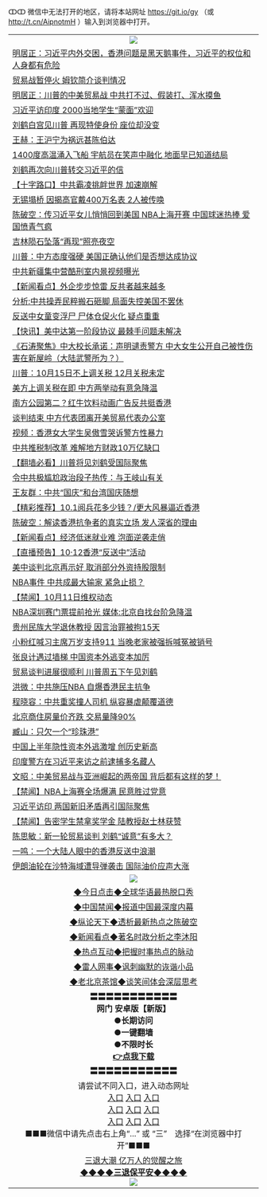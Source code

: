 ↀↀ 微信中无法打开的地区，请将本站网址 https://git.io/gy （或 http://t.cn/AipnotmH ）输入到浏览器中打开。 

<table>
   <tr>
    <td align=center><img src="https://github.com/gyhhx/image-upload/blob/master/20190822-2.jpg" /></td>
  </tr>
<tr><td align="left"><a href="https://xwood.fun/oo.aspx?name=c1083330&key=nqynnipsxfbxcbni&from=gy">明居正：习近平内外交困，香港问题是黑天鹅事件，习近平的权位和人身都有危险</a></td></tr>
<tr><td align="left"><a href="https://xwood.fun/oo.aspx?name=c1083307&key=nqynnipsxfbxcbni&from=gy">贸易战暂停火 姆钦简介谈判情况</a></td></tr>
<tr><td align="left"><a href="https://xwood.fun/oo.aspx?name=c1083331&key=nqynnipsxfbxcbni&from=gy">明居正：川普的中美贸易战 中共打不过、假装打、浑水摸鱼</a></td></tr>
<tr><td align="left"><a href="https://xwood.fun/oo.aspx?name=c1083130&key=nqynnipsxfbxcbni&from=gy">习近平访印度 2000当地学生“蒙面”欢迎</a></td></tr>
<tr><td align="left"><a href="https://xwood.fun/oo.aspx?name=c1083338&key=nqynnipsxfbxcbni&from=gy">刘鹤白宫见川普 再现特使身份 座位却没变</a></td></tr>
<tr><td align="left"><a href="https://xwood.fun/oo.aspx?name=c1080777&key=nqynnipsxfbxcbni&from=gy">王赫：王沪宁为祸远甚陈伯达</a></td></tr>
<tr><td align="left"><a href="https://xwood.fun/oo.aspx?name=c1082688&key=nqynnipsxfbxcbni&from=gy">1400度高温涌入飞船 宇航员在笑声中融化 地面早已知道结局</a></td></tr>
<tr><td align="left"><a href="https://xwood.fun/oo.aspx?name=c1083344&key=nqynnipsxfbxcbni&from=gy">刘鹤再次向川普转交习近平的信</a></td></tr>
<tr><td align="left"><a href="https://xwood.fun/oo.aspx?name=c1083147&key=nqynnipsxfbxcbni&from=gy">【十字路口】中共霸凌挑衅世界 加速崩解</a></td></tr>
<tr><td align="left"><a href="https://xwood.fun/oo.aspx?name=c1083138&key=nqynnipsxfbxcbni&from=gy">无锡塌桥 因揭高官戴400万名表 2人被传唤</a></td></tr>
<tr><td align="left"><a href="https://xwood.fun/oo.aspx?name=c1083318&key=nqynnipsxfbxcbni&from=gy">陈破空：传习近平女儿悄悄回到美国 NBA上海开赛 中国球迷热捧 爱国愤青气疯</a></td></tr>
<tr><td align="left"><a href="https://xwood.fun/oo.aspx?name=c1083317&key=nqynnipsxfbxcbni&from=gy">吉林陨石坠落“再现”照亮夜空</a></td></tr>
<tr><td align="left"><a href="https://xwood.fun/oo.aspx?name=c1083295&key=nqynnipsxfbxcbni&from=gy">川普：中方态度强硬 美国正确认他们是否想达成协议</a></td></tr>
<tr><td align="left"><a href="https://xwood.fun/oo.aspx?name=c1083345&key=nqynnipsxfbxcbni&from=gy">中共新疆集中营酷刑室内景视频曝光</a></td></tr>
<tr><td align="left"><a href="https://xwood.fun/oo.aspx?name=c1083305&key=nqynnipsxfbxcbni&from=gy">【新闻看点】外企步步惊雷 反共者越来越多</a></td></tr>
<tr><td align="left"><a href="https://xwood.fun/oo.aspx?name=c1083313&key=nqynnipsxfbxcbni&from=gy">分析:中共操弄民粹搬石砸脚 局面失控美国不罢休</a></td></tr>
<tr><td align="left"><a href="https://xwood.fun/oo.aspx?name=c1083306&key=nqynnipsxfbxcbni&from=gy">反送中女童变浮尸 尸体仓促火化 疑点重重</a></td></tr>
<tr><td align="left"><a href="https://xwood.fun/oo.aspx?name=c1083350&key=nqynnipsxfbxcbni&from=gy">【快讯】美中达第一阶段协议 最棘手问题未解决</a></td></tr>
<tr><td align="left"><a href="https://xwood.fun/oo.aspx?name=c1083314&key=nqynnipsxfbxcbni&from=gy">《石涛聚焦》中大校长承诺：声明谴责警方 中大女生公开自己被性伤害在新屋岭（大陆武警所为？）</a></td></tr>
<tr><td align="left"><a href="https://xwood.fun/oo.aspx?name=c1083370&key=nqynnipsxfbxcbni&from=gy">川普：10月15日不上调关税 12月关税未定</a></td></tr>
<tr><td align="left"><a href="https://xwood.fun/oo.aspx?name=c1083139&key=nqynnipsxfbxcbni&from=gy">美方上调关税在即 中方两举动有意急降温</a></td></tr>
<tr><td align="left"><a href="https://xwood.fun/oo.aspx?name=c1083144&key=nqynnipsxfbxcbni&from=gy">南方公园第二？红牛饮料动画广告反共挺香港</a></td></tr>
<tr><td align="left"><a href="https://xwood.fun/oo.aspx?name=c1083304&key=nqynnipsxfbxcbni&from=gy">谈判结束 中方代表团离开美贸易代表办公室</a></td></tr>
<tr><td align="left"><a href="https://xwood.fun/oo.aspx?name=c1083113&key=nqynnipsxfbxcbni&from=gy">视频：香港女大学生吴傲雪哭诉警方性暴力</a></td></tr>
<tr><td align="left"><a href="https://xwood.fun/oo.aspx?name=c1083312&key=nqynnipsxfbxcbni&from=gy">中共推税制改革 难解地方财政10万亿缺口</a></td></tr>
<tr><td align="left"><a href="https://xwood.fun/oo.aspx?name=c1083053&key=nqynnipsxfbxcbni&from=gy">【翻墙必看】川普将见刘鹤受国际聚焦</a></td></tr>
<tr><td align="left"><a href="https://xwood.fun/oo.aspx?name=c1012895&key=nqynnipsxfbxcbni&from=gy">令中共极尴尬政治段子热传：与王岐山有关</a></td></tr>
<tr><td align="left"><a href="https://xwood.fun/oo.aspx?name=c1083140&key=nqynnipsxfbxcbni&from=gy">王友群：中共“国庆”和台湾国庆随想</a></td></tr>
<tr><td align="left"><a href="https://xwood.fun/oo.aspx?name=c1083093&key=nqynnipsxfbxcbni&from=gy">【精彩推荐】10.1阅兵花多少钱？/更大风暴逼近香港</a></td></tr>
<tr><td align="left"><a href="https://xwood.fun/oo.aspx?name=c1083372&key=nqynnipsxfbxcbni&from=gy">陈破空：解读香港抗争者的真实立场 发人深省的理由</a></td></tr>
<tr><td align="left"><a href="https://xwood.fun/oo.aspx?name=c1083327&key=nqynnipsxfbxcbni&from=gy">【新闻看点】经济低迷就业难 泡面逆袭走俏</a></td></tr>
<tr><td align="left"><a href="https://xwood.fun/oo.aspx?name=c1083326&key=nqynnipsxfbxcbni&from=gy">【直播预告】10·12香港“反送中”活动</a></td></tr>
<tr><td align="left"><a href="https://xwood.fun/oo.aspx?name=c1083165&key=nqynnipsxfbxcbni&from=gy">美中谈判北京再示好 取消部分外资持股限制</a></td></tr>
<tr><td align="left"><a href="https://xwood.fun/oo.aspx?name=c1082885&key=nqynnipsxfbxcbni&from=gy">NBA事件 中共成最大输家 紧急止损？</a></td></tr>
<tr><td align="left"><a href="https://xwood.fun/oo.aspx?name=c1083339&key=nqynnipsxfbxcbni&from=gy">【禁闻】10月11日维权动态</a></td></tr>
<tr><td align="left"><a href="https://xwood.fun/oo.aspx?name=c1083308&key=nqynnipsxfbxcbni&from=gy">NBA深圳赛门票提前抢光 媒体:北京自找台阶急降温</a></td></tr>
<tr><td align="left"><a href="https://xwood.fun/oo.aspx?name=c1083118&key=nqynnipsxfbxcbni&from=gy">贵州民族大学退休教授 因言治罪被拘15天</a></td></tr>
<tr><td align="left"><a href="https://xwood.fun/oo.aspx?name=c1083385&key=nqynnipsxfbxcbni&from=gy">小粉红喊习主席万岁支持911 当晚老家被强拆喊冤被销号</a></td></tr>
<tr><td align="left"><a href="https://xwood.fun/oo.aspx?name=c1083296&key=nqynnipsxfbxcbni&from=gy">张良计遇过墙梯 中国资本外逃变本加厉</a></td></tr>
<tr><td align="left"><a href="https://xwood.fun/oo.aspx?name=c1082950&key=nqynnipsxfbxcbni&from=gy">贸易谈判进展很顺利 川普周五下午见刘鹤</a></td></tr>
<tr><td align="left"><a href="https://xwood.fun/oo.aspx?name=c1083164&key=nqynnipsxfbxcbni&from=gy">洪微：中共施压NBA 自爆香港民主抗争</a></td></tr>
<tr><td align="left"><a href="https://xwood.fun/oo.aspx?name=c1083316&key=nqynnipsxfbxcbni&from=gy">程晓容：中共重奖撞人司机 纵容暴虐颠覆道德</a></td></tr>
<tr><td align="left"><a href="https://xwood.fun/oo.aspx?name=c1083171&key=nqynnipsxfbxcbni&from=gy">北京商住房量价齐跌 交易量降90%</a></td></tr>
<tr><td align="left"><a href="https://xwood.fun/oo.aspx?name=c1083132&key=nqynnipsxfbxcbni&from=gy">臧山：只欠一个“珍珠港”</a></td></tr>
<tr><td align="left"><a href="https://xwood.fun/oo.aspx?name=c1083148&key=nqynnipsxfbxcbni&from=gy">中国上半年隐性资本外逃激增 创历史新高</a></td></tr>
<tr><td align="left"><a href="https://xwood.fun/oo.aspx?name=c1083289&key=nqynnipsxfbxcbni&from=gy">印度警方在习近平来访之前逮捕多名藏人</a></td></tr>
<tr><td align="left"><a href="https://xwood.fun/oo.aspx?name=c1083377&key=nqynnipsxfbxcbni&from=gy">文昭：中美贸易战与亚洲崛起的两帝国 背后都有这样的梦！</a></td></tr>
<tr><td align="left"><a href="https://xwood.fun/oo.aspx?name=c1083371&key=nqynnipsxfbxcbni&from=gy">【禁闻】NBA上海赛全场爆满 民意胜过党意</a></td></tr>
<tr><td align="left"><a href="https://xwood.fun/oo.aspx?name=c1083115&key=nqynnipsxfbxcbni&from=gy">习近平访印 两国新旧矛盾再引国际聚焦</a></td></tr>
<tr><td align="left"><a href="https://xwood.fun/oo.aspx?name=c1083348&key=nqynnipsxfbxcbni&from=gy">【禁闻】告密学生禁拿奖学金 陆教授赵士林获赞</a></td></tr>
<tr><td align="left"><a href="https://xwood.fun/oo.aspx?name=c1083133&key=nqynnipsxfbxcbni&from=gy">陈思敏：新一轮贸易谈判 刘鹤“诚意”有多大？</a></td></tr>
<tr><td align="left"><a href="https://xwood.fun/oo.aspx?name=c1083374&key=nqynnipsxfbxcbni&from=gy">一鸣：一个大陆人眼中的香港反送中浪潮</a></td></tr>
<tr><td align="left"><a href="https://xwood.fun/oo.aspx?name=c1083290&key=nqynnipsxfbxcbni&from=gy">伊朗油轮在沙特海域遭导弹袭击 国际油价应声大涨</a></td></tr>

   <tr>
    <td align=center><img src="https://github.com/gyhhx/image-upload/blob/master/ogate-c.JPG" /></td>
  </tr>
   <tr>
   <td align=center> 
<a href="https://tru28th.xwood.fun/oo.aspx?name=c816850&key=nqynnipsxfbxcbni&from=gy&tag=9877">◆今日点击◆全球华语最热脱口秀</a><br/>
    </td>
  </tr>
  <tr>
  <td align=center>
<a href="https://tru28th.xwood.fun/oo.aspx?name=c816860&key=nqynnipsxfbxcbni&from=gy&tag=99733110">◆中国禁闻◆报道中国最深度内幕</a><br/>
   </tr>
  <tr>
     <td align=center>
<a href="https://tru28th.xwood.fun/oo.aspx?name=c816855&key=nqynnipsxfbxcbni&from=gy&tag=997110">◆纵论天下◆透析最新热点之陈破空</a><br/>
   </tr>
   <tr>
      <td align=center>
<a href="https://tru28th.xwood.fun/oo.aspx?name=c838308&key=nqynnipsxfbxcbni&from=gy&tag=9973110">◆新闻看点◆著名时政分析之李沐阳</a><br/>
   </tr>
   <tr>
     <td align=center>
<a href="https://tru28th.xwood.fun/oo.aspx?name=c816852&key=nqynnipsxfbxcbni&from=gy&tag=9733110">◆热点互动◆把握时事热点的脉动</a><br/>
   </tr>
   <tr>
      <td align=center>
<a href="https://tru28th.xwood.fun/oo.aspx?name=c816694&key=nqynnipsxfbxcbni&from=gy&tag=93310">◆雷人网事◆讽刺幽默的诙谐小品</a><br/>
   </tr>
   <tr>
    <td align=center>
<a href="https://tru28th.xwood.fun/oo.aspx?name=c816650&key=nqynnipsxfbxcbni&from=gy&tag=9973110">◆老北京茶馆◆谈笑间体会深层思考</a><br/>
   </tr>
  <tr>
    <td align=center>
 <b>〓〓〓〓〓〓〓〓〓〓〓<br/>网门 安卓版【新版】<br/> ●长期访问<br/> ●一键翻墙<br/>  ●不限时长<br/> 
 <a href="https://share.weiyun.com/5tym2kI">👉<b>点我下载</a><br/>〓〓〓〓〓〓〓〓〓〓〓<br/>
    </td>
    </tr>
   <tr>
    <td align=center>请尝试不同入口，进入动态网址<br/>
      <a href="https://s3.us-east-2.amazonaws.com/ogateo/show.htm">入口</a>
      <a href="https://s3.ca-central-1.amazonaws.com/ogatec/show.htm">入口</a>
      <a href="https://s3.ap-southeast-2.amazonaws.com/ogatey/show.htm">入口</a><br/>
      <a href="https://s3.ap-northeast-2.amazonaws.com/ogates/show.htm">入口</a>
      <a href="https://s3.eu-central-1.amazonaws.com/ogatef/show.htm">入口</a>
      <a href="https://s3.ap-south-1.amazonaws.com/ogatem/show.htm">入口</a><br/>
      <a href="https://s3-us-west-1.amazonaws.com/ogaten/show.htm">入口</a>
      <a href="https://s3.eu-west-2.amazonaws.com/ogatel/show.htm">入口</a>
      <a href="https://s3.ap-northeast-1.amazonaws.com/ogatet/show.htm">入口</a><br/>
      ■■■微信中请先点击右上角“...” 或 “三”　选择“在浏览器中打开”■■■<b><br/>
    </td>
  </tr>
  <tr>  
  <td align=center>
  <a href="https://tru28th.xwood.fun/oo.aspx?name=c894205&key=nqynnipsxfbxcbni&from=gy&tag=9973110">三退大潮 亿万人的觉醒之旅</a><br/>
      <a href="https://tru28th.xwood.fun/oo.aspx?name=ogQuit.aspx&key=nqynnipsxfbxcbni&from=gy"><b>◆◆◆◆三退保平安◆◆◆◆<br/></a>
      <img src="https://github.com/gyhhx/image-upload/blob/master/3t.jpg" /><br/>
      </td>
  </tr>
</table>



